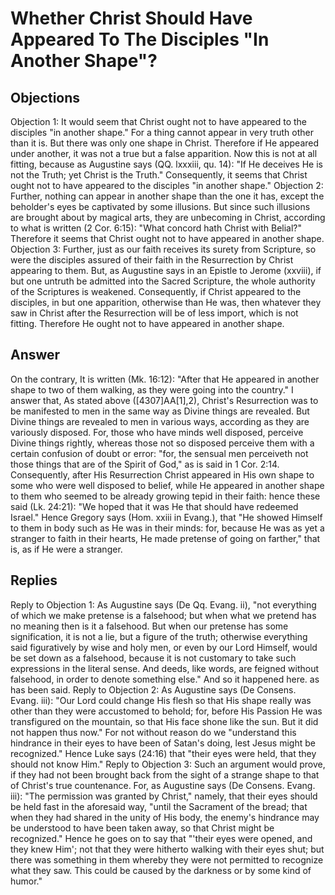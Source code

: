 # Whether Christ Should Have Appeared To The Disciples "In Another Shape"?
## Objections
Objection 1: It would seem that Christ ought not to have appeared to the disciples "in another shape." For a thing cannot appear in very truth other than it is. But there was only one shape in Christ. Therefore if He appeared under another, it was not a true but a false apparition. Now this is not at all fitting, because as Augustine says (QQ. lxxxiii, qu. 14): "If He deceives He is not the Truth; yet Christ is the Truth." Consequently, it seems that Christ ought not to have appeared to the disciples "in another shape."
Objection 2: Further, nothing can appear in another shape than the one it has, except the beholder's eyes be captivated by some illusions. But since such illusions are brought about by magical arts, they are unbecoming in Christ, according to what is written (2 Cor. 6:15): "What concord hath Christ with Belial?" Therefore it seems that Christ ought not to have appeared in another shape.
Objection 3: Further, just as our faith receives its surety from Scripture, so were the disciples assured of their faith in the Resurrection by Christ appearing to them. But, as Augustine says in an Epistle to Jerome (xxviii), if but one untruth be admitted into the Sacred Scripture, the whole authority of the Scriptures is weakened. Consequently, if Christ appeared to the disciples, in but one apparition, otherwise than He was, then whatever they saw in Christ after the Resurrection will be of less import, which is not fitting. Therefore He ought not to have appeared in another shape.
## Answer
On the contrary, It is written (Mk. 16:12): "After that He appeared in another shape to two of them walking, as they were going into the country."
I answer that, As stated above ([4307]AA[1],2), Christ's Resurrection was to be manifested to men in the same way as Divine things are revealed. But Divine things are revealed to men in various ways, according as they are variously disposed. For, those who have minds well disposed, perceive Divine things rightly, whereas those not so disposed perceive them with a certain confusion of doubt or error: "for, the sensual men perceiveth not those things that are of the Spirit of God," as is said in 1 Cor. 2:14. Consequently, after His Resurrection Christ appeared in His own shape to some who were well disposed to belief, while He appeared in another shape to them who seemed to be already growing tepid in their faith: hence these said (Lk. 24:21): "We hoped that it was He that should have redeemed Israel." Hence Gregory says (Hom. xxiii in Evang.), that "He showed Himself to them in body such as He was in their minds: for, because He was as yet a stranger to faith in their hearts, He made pretense of going on farther," that is, as if He were a stranger.
## Replies
Reply to Objection 1: As Augustine says (De Qq. Evang. ii), "not everything of which we make pretense is a falsehood; but when what we pretend has no meaning then is it a falsehood. But when our pretense has some signification, it is not a lie, but a figure of the truth; otherwise everything said figuratively by wise and holy men, or even by our Lord Himself, would be set down as a falsehood, because it is not customary to take such expressions in the literal sense. And deeds, like words, are feigned without falsehood, in order to denote something else." And so it happened here. as has been said.
Reply to Objection 2: As Augustine says (De Consens. Evang. iii): "Our Lord could change His flesh so that His shape really was other than they were accustomed to behold; for, before His Passion He was transfigured on the mountain, so that His face shone like the sun. But it did not happen thus now." For not without reason do we "understand this hindrance in their eyes to have been of Satan's doing, lest Jesus might be recognized." Hence Luke says (24:16) that "their eyes were held, that they should not know Him."
Reply to Objection 3: Such an argument would prove, if they had not been brought back from the sight of a strange shape to that of Christ's true countenance. For, as Augustine says (De Consens. Evang. iii): "The permission was granted by Christ," namely, that their eyes should be held fast in the aforesaid way, "until the Sacrament of the bread; that when they had shared in the unity of His body, the enemy's hindrance may be understood to have been taken away, so that Christ might be recognized." Hence he goes on to say that "'their eyes were opened, and they knew Him'; not that they were hitherto walking with their eyes shut; but there was something in them whereby they were not permitted to recognize what they saw. This could be caused by the darkness or by some kind of humor."